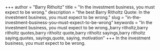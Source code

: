 +++
author = "Barry Ritholtz"
title = "In the investment business, you must expect to be wrong."
description = "the best Barry Ritholtz Quote: In the investment business, you must expect to be wrong."
slug = "in-the-investment-business-you-must-expect-to-be-wrong"
keywords = "In the investment business, you must expect to be wrong.,barry ritholtz,barry ritholtz quotes,barry ritholtz quote,barry ritholtz sayings,barry ritholtz saying,quotes, sayings,quote, saying, motivation"
+++
In the investment business, you must expect to be wrong.

